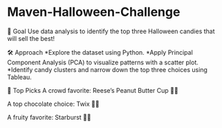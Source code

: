 # Maven-Halloween-Challenge
🎯 Goal
Use data analysis to identify the top three Halloween candies that will sell the best!

🛠 Approach
*Explore the dataset using Python.
*Apply Principal Component Analysis (PCA) to visualize patterns with a scatter plot.
*Identify candy clusters and narrow down the top three choices using Tableau.

🍭 Top Picks 
A crowd favorite: Reese’s Peanut Butter Cup 🥜🍫

A top chocolate choice: Twix 🍪🍫

A fruity favorite: Starburst 🌈🍬
